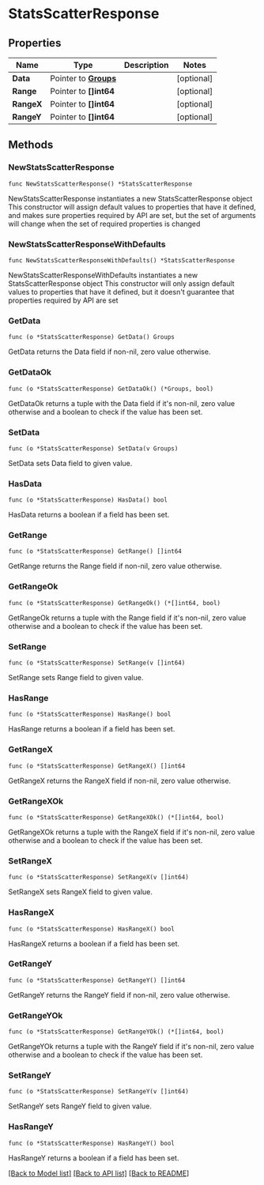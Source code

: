 # StatsScatterResponse

## Properties

Name | Type | Description | Notes
------------ | ------------- | ------------- | -------------
**Data** | Pointer to [**Groups**](Groups.md) |  | [optional] 
**Range** | Pointer to **[]int64** |  | [optional] 
**RangeX** | Pointer to **[]int64** |  | [optional] 
**RangeY** | Pointer to **[]int64** |  | [optional] 

## Methods

### NewStatsScatterResponse

`func NewStatsScatterResponse() *StatsScatterResponse`

NewStatsScatterResponse instantiates a new StatsScatterResponse object
This constructor will assign default values to properties that have it defined,
and makes sure properties required by API are set, but the set of arguments
will change when the set of required properties is changed

### NewStatsScatterResponseWithDefaults

`func NewStatsScatterResponseWithDefaults() *StatsScatterResponse`

NewStatsScatterResponseWithDefaults instantiates a new StatsScatterResponse object
This constructor will only assign default values to properties that have it defined,
but it doesn't guarantee that properties required by API are set

### GetData

`func (o *StatsScatterResponse) GetData() Groups`

GetData returns the Data field if non-nil, zero value otherwise.

### GetDataOk

`func (o *StatsScatterResponse) GetDataOk() (*Groups, bool)`

GetDataOk returns a tuple with the Data field if it's non-nil, zero value otherwise
and a boolean to check if the value has been set.

### SetData

`func (o *StatsScatterResponse) SetData(v Groups)`

SetData sets Data field to given value.

### HasData

`func (o *StatsScatterResponse) HasData() bool`

HasData returns a boolean if a field has been set.

### GetRange

`func (o *StatsScatterResponse) GetRange() []int64`

GetRange returns the Range field if non-nil, zero value otherwise.

### GetRangeOk

`func (o *StatsScatterResponse) GetRangeOk() (*[]int64, bool)`

GetRangeOk returns a tuple with the Range field if it's non-nil, zero value otherwise
and a boolean to check if the value has been set.

### SetRange

`func (o *StatsScatterResponse) SetRange(v []int64)`

SetRange sets Range field to given value.

### HasRange

`func (o *StatsScatterResponse) HasRange() bool`

HasRange returns a boolean if a field has been set.

### GetRangeX

`func (o *StatsScatterResponse) GetRangeX() []int64`

GetRangeX returns the RangeX field if non-nil, zero value otherwise.

### GetRangeXOk

`func (o *StatsScatterResponse) GetRangeXOk() (*[]int64, bool)`

GetRangeXOk returns a tuple with the RangeX field if it's non-nil, zero value otherwise
and a boolean to check if the value has been set.

### SetRangeX

`func (o *StatsScatterResponse) SetRangeX(v []int64)`

SetRangeX sets RangeX field to given value.

### HasRangeX

`func (o *StatsScatterResponse) HasRangeX() bool`

HasRangeX returns a boolean if a field has been set.

### GetRangeY

`func (o *StatsScatterResponse) GetRangeY() []int64`

GetRangeY returns the RangeY field if non-nil, zero value otherwise.

### GetRangeYOk

`func (o *StatsScatterResponse) GetRangeYOk() (*[]int64, bool)`

GetRangeYOk returns a tuple with the RangeY field if it's non-nil, zero value otherwise
and a boolean to check if the value has been set.

### SetRangeY

`func (o *StatsScatterResponse) SetRangeY(v []int64)`

SetRangeY sets RangeY field to given value.

### HasRangeY

`func (o *StatsScatterResponse) HasRangeY() bool`

HasRangeY returns a boolean if a field has been set.


[[Back to Model list]](../README.md#documentation-for-models) [[Back to API list]](../README.md#documentation-for-api-endpoints) [[Back to README]](../README.md)


